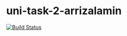 # uni-task-2-arrizalamin

[![Build Status](https://travis-ci.com/BesutKode/uni-task-2-arrizalamin.svg?token=Ygsvp2rrkv6prX8pcCeo&branch=master)](https://travis-ci.com/BesutKode/uni-task-2-arrizalamin)
